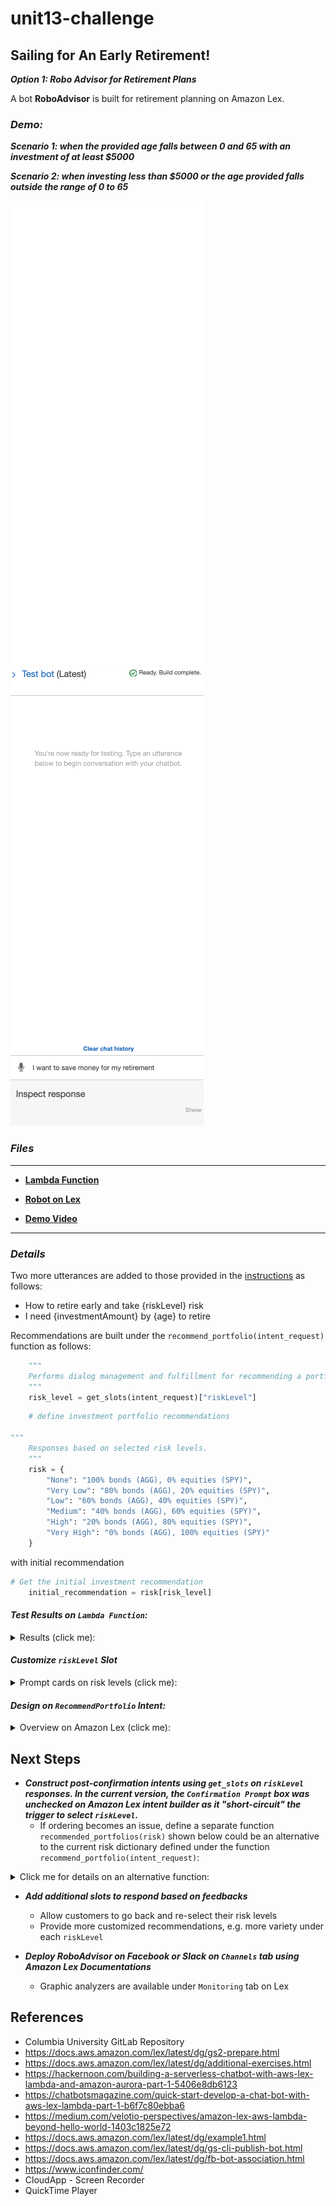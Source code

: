 # unit13-challenge

## **Sailing for An Early Retirement!**
_**Option 1: Robo Advisor for Retirement Plans**_

A bot **RoboAdvisor** is built for retirement planning on Amazon Lex.


### _**Demo:**_

_**Scenario 1: when the provided age falls between 0 and 65 with an investment of at least $5000**_

_**Scenario 2: when investing less than $5000 or the age provided falls outside the range of 0 to 65**_


![Robo_true](RoboAdvisor/Recording/RoboAdvisor_demo_correct.gif)
![Robo_false](RoboAdvisor/Recording/RoboAdvisor_demo_false.gif)



### _**Files**_

---

* [**Lambda Function**](RoboAdvisor/Code/lambda_function.py)

* [**Robot on Lex**](RoboAdvisor/Bot/RoboAdvisor_bot_lex.zip)

* [**Demo Video**](RoboAdvisor/Recording/RoboAdvisor_test.mov)

---

### _Details_

Two more utterances are added to those provided in the [instructions](Instructions/README.md) as follows:
* How to retire early and take ​{riskLevel}​ risk
* I need ​{investmentAmount}​ by ​{age}​ to retire

Recommendations are built under the `recommend_portfolio(intent_request)` function as follows:

```python
    """
    Performs dialog management and fulfillment for recommending a portfolio.
    """
    risk_level = get_slots(intent_request)["riskLevel"]
```

```python
    # define investment portfolio recommendations

"""
    Responses based on selected risk levels.
    """
    risk = {
        "None": "100% bonds (AGG), 0% equities (SPY)",
        "Very Low": "80% bonds (AGG), 20% equities (SPY)",
        "Low": "60% bonds (AGG), 40% equities (SPY)",
        "Medium": "40% bonds (AGG), 60% equities (SPY)",
        "High": "20% bonds (AGG), 80% equities (SPY)",
        "Very High": "0% bonds (AGG), 100% equities (SPY)"
    }
```

with initial recommendation
```python
# Get the initial investment recommendation
    initial_recommendation = risk[risk_level]
```


#### _Test Results on `Lambda Function`:_
<details><summary>
Results (click me):
</summary>

![Robo Age Test Result](RoboAdvisor/Recording/robo_test_age.png)
![Robo Amount Test Result](RoboAdvisor/Recording/robo_test_amount.png)
![Robo Dialogue Test Result](RoboAdvisor/Recording/robo_test_dialog.png)
![Robo Negative Age](RoboAdvisor/Recording/robo_test_negAge.png)

_Test Files (provided)_
* [correct_dialog.txt](RoboAdvisor/Code/Test_Cases/correct_dialog.txt)
* [age_error.txt](RoboAdvisor/Code/Test_Cases/age_error.txt)
* [incorrect_amount_error.txt](RoboAdvisor/Code/Test_Cases/incorrect_amount_error.txt)
* [negative_age_error.txt](RoboAdvisor/Code/Test_Cases/negative_age_error.txt)

</details>

#### _Customize `riskLevel` Slot_

<details><summary>
Prompt cards on risk levels (click me):
</summary>

![Robo_riskLevel_None](RoboAdvisor/Recording/robo_risk_none.png)
![Robo_riskLevel_Low](RoboAdvisor/Recording/robo_risk_low.png)
![Robo_riskLevel_Medium](RoboAdvisor/Recording/robo_risk_medium.png)
![Robo_riskLevel_High](RoboAdvisor/Recording/robo_risk_high.png)


</details>


#### _**Design on `RecommendPortfolio`** Intent:_

<details><summary>
Overview on Amazon Lex (click me):
</summary>

![Robo_RecommendPortfolio_intent](RoboAdvisor/Recording/robo_lex_intent.png)

</details>


## **Next Steps**

* _**Construct post-confirmation intents using `get_slots` on `riskLevel` responses. In the current version, the `Confirmation Prompt` box was unchecked on Amazon Lex intent builder as it "short-circuit" the trigger to select `riskLevel`.**_ 
    * If ordering becomes an issue, define a separate function `recommended_portfolios(risk)` shown below could be an alternative to the current risk dictionary defined under the function `recommend_portfolio(intent_request)`:
<details><summary>
Click me for details on an alternative function:
</summary>

```python
 # define investment portfolio recommendations
def recommended_portfolios(risk):
"""
Responses based on selected risk levels.
"""
risk = {
    "None": "100% bonds (AGG), 0% equities (SPY)",
    "Very Low": "80% bonds (AGG), 20% equities (SPY)",
    "Low": "60% bonds (AGG), 40% equities (SPY)",
    "Medium": "40% bonds (AGG), 60% equities (SPY)",
    "High": "20% bonds (AGG), 80% equities (SPY)",
    "Very High": "0% bonds (AGG), 100% equities (SPY)"
    }
    return risk[risk_level]
```
It follows that the `initial_recommendation` defined under the current `recommend_portfolio(intent_request)` function becomes:
```python

# Get the initial investment recommendation
    initial_recommendation = recommended_portfolios(risk)
```
</details>

* _**Add additional slots to respond based on feedbacks**_
    * Allow customers to go back and re-select their risk levels
    * Provide more customized recommendations, e.g. more variety under each `riskLevel`


* _**Deploy RoboAdvisor on Facebook or Slack on `Channels` tab using Amazon Lex Documentations**_
    * Graphic analyzers are available under `Monitoring` tab on Lex


## References

* Columbia University GitLab Repository
* https://docs.aws.amazon.com/lex/latest/dg/gs2-prepare.html
* https://docs.aws.amazon.com/lex/latest/dg/additional-exercises.html
* https://hackernoon.com/building-a-serverless-chatbot-with-aws-lex-lambda-and-amazon-aurora-part-1-5406e8db6123
* https://chatbotsmagazine.com/quick-start-develop-a-chat-bot-with-aws-lex-lambda-part-1-b6f7c80ebba6
* https://medium.com/velotio-perspectives/amazon-lex-aws-lambda-beyond-hello-world-1403c1825e72
* https://docs.aws.amazon.com/lex/latest/dg/example1.html
* https://docs.aws.amazon.com/lex/latest/dg/gs-cli-publish-bot.html
* https://docs.aws.amazon.com/lex/latest/dg/fb-bot-association.html
* https://www.iconfinder.com/
* CloudApp - Screen Recorder
* QuickTime Player
